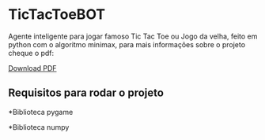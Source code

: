 # TicTacToeBOT

Agente inteligente para jogar famoso Tic Tac Toe ou Jogo da velha, feito em python com o algoritmo minimax, para mais informações sobre o projeto cheque o pdf:

[Download PDF](https://github.com/schmoellerIuri/tictactoeBOT/blob/master/ReadMe.pdf)

## Requisitos para rodar o projeto

*Biblioteca pygame

*Biblioteca numpy
